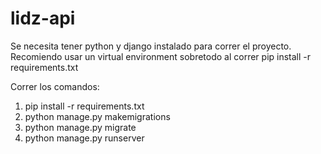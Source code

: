 # lidz-api

Se necesita tener python y django instalado para correr el proyecto. Recomiendo usar un virtual environment sobretodo al correr pip install -r requirements.txt

Correr los comandos:

1.  pip install -r requirements.txt
2.  python manage.py makemigrations
3.  python manage.py migrate
4.  python manage.py runserver
